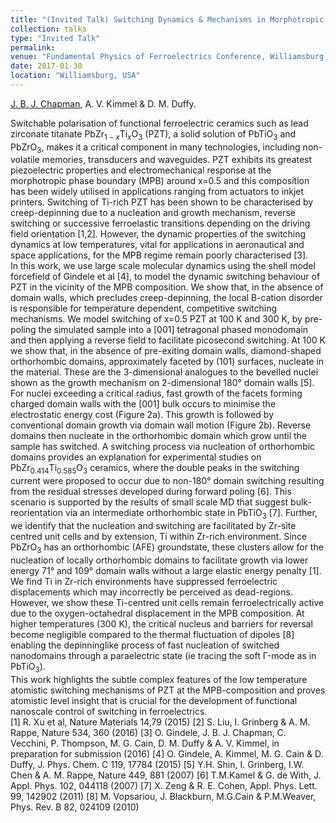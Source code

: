 ```yaml
---
title: "(Invited Talk) Switching Dynamics & Mechanisms in Morphotropic Pb(Zr,Ti)O$_3$"
collection: talks
type: "Invited Talk"
permalink: 
venue: "Fundamental Physics of Ferroelectrics Conference, Williamsburg, USA"
date: 2017-01-30
location: "Williamsburg, USA"
---
```

<u>J. B. J. Chapman</u>, A. V. Kimmel & D. M. Duffy.

Switchable polarisation of functional ferroelectric ceramics such as lead zirconate titanate PbZr$_{1-x}$Ti$_{x}$O$_{3}$ (PZT), a solid solution of PbTiO$_{3}$ and PbZrO$_{3}$, makes it a critical component in many technologies, including non-volatile memories, transducers and waveguides. PZT exhibits its greatest piezoelectric properties and electromechanical response at the morphotropic phase boundary (MPB) around x=0.5 and this composition has been widely utilised in applications ranging from actuators to inkjet printers. Switching of Ti-rich PZT has been shown to be characterised by creep-depinning due to a nucleation and growth mechanism, reverse switching or successive ferroelastic transitions depending on the driving field orientation [1,2]. However, the dynamic properties of the switching dynamics at low temperatures, vital for applications in aeronautical and space applications, for the MPB regime remain poorly characterised [3].
\
In this work, we use large scale molecular dynamics using the shell model forcefield of Gindele et al [4], to model the dynamic switching behaviour of PZT in the vicinity of the MPB composition. We show that, in the absence of domain walls, which precludes creep-depinning, the local B-cation disorder is responsible for temperature dependent, competitive switching mechanisms. We model switching of x=0.5 PZT at 100 K and 300 K, by pre-poling the simulated sample into a [001] tetragonal phased monodomain and then applying a reverse field to facilitate picosecond switching. At 100 K we show that, in the absence of pre-exiting domain walls, diamond-shaped orthorhombic domains, approximately faceted by (101) surfaces, nucleate in the material. These are the 3-dimensional analogues to the bevelled nuclei shown as the growth mechanism on 2-dimensional 180° domain walls [5]. For nuclei exceeding a critical radius, fast growth of the facets forming charged domain walls with the [001] bulk occurs to minimise the electrostatic energy cost (Figure 2a). This growth is followed by conventional domain growth via domain wall motion (Figure 2b). Reverse domains then nucleate in the orthorhombic domain which grow until the sample has switched. A switching process via nucleation of orthorhombic domains provides an explanation for experimental studies on PbZr$_{0.414}$Ti$_{0.585}$O$_3$ ceramics, where the double peaks in the switching current were proposed to occur due to non-180° domain switching resulting from the residual stresses developed during forward poling [6]. This scenario is supported by the results of small scale MD that suggest bulk-reorientation via an intermediate orthorhombic state in PbTiO$_3$ [7]. Further, we identify that the nucleation and switching are facilitated by Zr-site centred unit cells and by extension, Ti within Zr-rich environment. Since PbZrO$_3$ has an orthorhombic (AFE) groundstate, these clusters allow for the nucleation of locally orthorhombic domains to facilitate growth via lower energy 71° and 109° domain walls without a large elastic energy penalty [1]. We find Ti in Zr-rich environments have suppressed ferroelectric displacements which may incorrectly be perceived as dead-regions. However, we show these Ti-centred unit cells remain ferroelectrically active due to the oxygen-octahedral displacement in the MPB composition. At higher temperatures (300 K), the critical nucleus and barriers for reversal become negligible compared to the thermal fluctuation of dipoles [8] enabling the depinninglike process of fast nucleation of switched nanodomains through a paraelectric state (ie tracing the soft Γ-mode as in PbTiO$_3$).
\
This work highlights the subtle complex features of the low temperature atomistic switching mechanisms of PZT at the MPB-composition and proves atomistic level insight that is crucial for the development of functional nanoscale control of switching in ferroelectrics.
\
[1] R. Xu et al, Nature Materials 14,79 (2015)
[2] S. Liu, I. Grinberg & A. M. Rappe, Nature 534, 360 (2016)
[3] O. Gindele, J. B. J. Chapman, C. Vecchini, P. Thompson, M. G. Cain, D. M. Duffy & A. V. Kimmel, in
preparation for submission (2016)
[4] O. Gindele, A. Kimmel, M. G. Cain & D. Duffy, J. Phys. Chem. C 119, 17784 (2015)
[5] Y.H. Shin, I. Grinberg, I.W. Chen & A. M. Rappe, Nature 449, 881 (2007)
[6] T.M.Kamel & G. de With, J. Appl. Phys. 102, 044118 (2007)
[7] X. Zeng & R. E. Cohen, Appl. Phys. Lett. 99, 142902 (2011)
[8] M. Vopsariou, J. Blackburn, M.G.Cain & P.M.Weaver, Phys. Rev. B 82, 024109 (2010)


